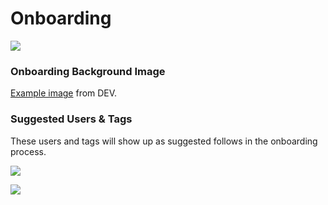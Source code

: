 # Onboarding

![](../../.gitbook/assets/screen-shot-2020-09-22-at-12.35.12-pm.png)

### Onboarding Background Image

[Example image](https://res.cloudinary.com/practicaldev/image/fetch/s--7uWF9VxV--/c_limit,f_auto,fl_progressive,q_75,w_1680/https://dev.to/assets/onboarding-background-white.png) from DEV. 

### Suggested Users & Tags

These users and tags will show up as suggested follows in the onboarding process.

![](../../.gitbook/assets/screen-shot-2020-09-22-at-12.55.14-pm.png)

![](../../.gitbook/assets/screen-shot-2020-09-22-at-12.55.29-pm.png)

